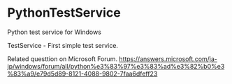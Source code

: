 # PythonTestService
Python test service for Windows

TestService - First simple test service.

Related questtion on Microsoft Forum.
https://answers.microsoft.com/ja-jp/windows/forum/all/python%e3%83%97%e3%83%ad%e3%82%b0%e3%83%a9/e79d5d89-8121-4088-9802-7faa6dfeff23
